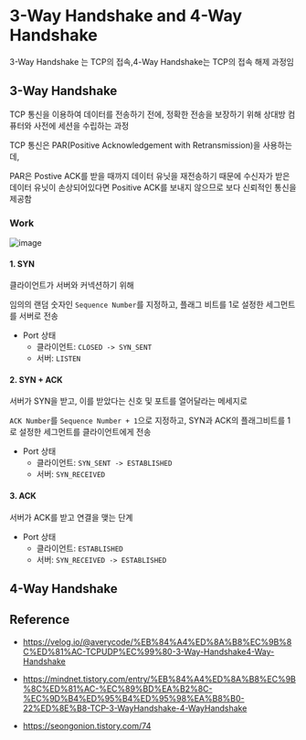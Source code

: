 # 3-Way Handshake and 4-Way Handshake

3-Way Handshake 는 TCP의 접속,4-Way Handshake는 TCP의 접속 해제 과정임  

## 3-Way Handshake

TCP 통신을 이용하여 데이터를 전송하기 전에, 정확한 전송을 보장하기 위해 상대방 컴퓨터와 사전에 세션을 수립하는 과정  

TCP 통신은 PAR(Positive Acknowledgement with Retransmission)을 사용하는데,  

PAR은 Postive ACK를 받을 때까지 데이터 유닛을 재전송하기 때문에 수신자가 받은 데이터 유닛이 손상되어있다면 Positive ACK를 보내지 않으므로 보다 신뢰적인 통신을 제공함  

### Work

![image](https://user-images.githubusercontent.com/55227276/220655923-75af247a-ae56-4e3a-9397-9f425e8566da.png)

#### 1. SYN

클라이언트가 서버와 커넥션하기 위해   

임의의 랜덤 숫자인 `Sequence Number`를 지정하고, 플래그 비트를 1로 설정한 세그먼트를 서버로 전송

- Port 상태
  - 클라이언트: `CLOSED -> SYN_SENT`
  - 서버: `LISTEN`

#### 2. SYN + ACK

서버가 SYN을 받고, 이를 받았다는 신호 및  포트를 열어달라는 메세지로   

`ACK Number`를 `Sequence Number + 1`으로 지정하고, SYN과 ACK의 플래그비트를 1로 설정한 세그먼트를 클라이언트에게 전송

- Port 상태
  - 클라이언트: `SYN_SENT -> ESTABLISHED`
  - 서버: `SYN_RECEIVED`

#### 3. ACK

서버가 ACK를 받고 연결을 맺는 단계

- Port 상태
  - 클라이언트: `ESTABLISHED`
  - 서버: `SYN_RECEIVED -> ESTABLISHED`



## 4-Way Handshake





## Reference

- https://velog.io/@averycode/%EB%84%A4%ED%8A%B8%EC%9B%8C%ED%81%AC-TCPUDP%EC%99%80-3-Way-Handshake4-Way-Handshake
- https://mindnet.tistory.com/entry/%EB%84%A4%ED%8A%B8%EC%9B%8C%ED%81%AC-%EC%89%BD%EA%B2%8C-%EC%9D%B4%ED%95%B4%ED%95%98%EA%B8%B0-22%ED%8E%B8-TCP-3-WayHandshake-4-WayHandshake

- https://seongonion.tistory.com/74